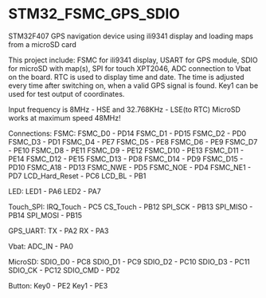 # STM32_FSMC_GPS_SDIO
STM32F407 GPS navigation device using ili9341 display and loading maps from a microSD card

This project include: FSMC for ili9341 display, USART for GPS module, SDIO for microSD with map(s), SPI for touch XPT2046,
ADC connection to Vbat on the board.
RTC is used to display time and date. The time is adjusted every time after switching on, when a valid GPS signal is found.
Key1 can be used for test output of coordinates.

Input frequency is 8MHz - HSE and 32.768KHz - LSE(to RTC)
MicroSD works at maximum speed 48MHz! 

Connections:
FSMC:
FSMC_D0 - PD14
FSMC_D1 - PD15
FSMC_D2 - PD0
FSMC_D3 - PD1
FSMC_D4 - PE7
FSMC_D5 - PE8
FSMC_D6 - PE9
FSMC_D7 - PE10
FSMC_D8 - PE11
FSMC_D9 - PE12
FSMC_D10 - PE13
FSMC_D11 - PE14
FSMC_D12 - PE15
FSMC_D13 - PD8
FSMC_D14 - PD9
FSMC_D15 - PD10
FSMC_A18 - PD13
FSMC_NWE - PD5
FSMC_NOE - PD4
FSMC_NE1 - PD7
LCD_Hard_Reset - PC6
LCD_BL - PB1

LED:
LED1 - PA6
LED2 - PA7

Touch_SPI:
IRQ_Touch - PC5
CS_Touch - PB12
SPI_SCK - PB13
SPI_MISO - PB14
SPI_MOSI - PB15

GPS_UART:
TX - PA2
RX - PA3

Vbat:
ADC_IN - PA0

MicroSD:
SDIO_D0 - PC8
SDIO_D1 - PC9
SDIO_D2 - PC10
SDIO_D3 - PC11
SDIO_CK - PC12
SDIO_CMD - PD2

Button:
Key0 - PE2
Key1 - PE3
